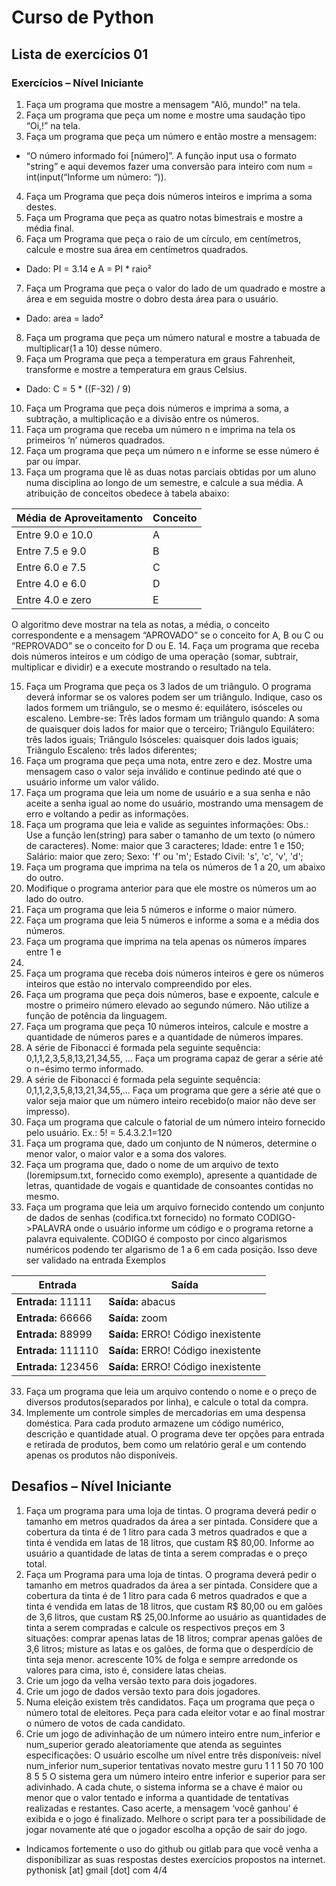 # Curso de Python

## Lista de exercícios 01

### Exercícios – Nível Iniciante
1. Faça um programa que mostre a mensagem "Alô, mundo!" na tela.
2. Faça um programa que peça um nome e mostre uma saudação tipo “Oi,<nome>!” na tela.
3. Faça um programa que peça um número e então mostre a mensagem:
- “O número informado foi [número]”.
A função input usa o formato "string” e aqui devemos fazer uma conversão para inteiro com num =
int(input(“Informe um número: “)).
4. Faça um Programa que peça dois números inteiros e imprima a soma destes.
5. Faça um Programa que peça as quatro notas bimestrais e mostre a média final.
6. Faça um Programa que peça o raio de um círculo, em centímetros, calcule e mostre sua área em centímetros quadrados.
- Dado: PI = 3.14 e A = PI * raio²
7. Faça um Programa que peça o valor do lado de um quadrado e mostre a área e em seguida mostre o dobro desta área para o usuário.
- Dado: area = lado²
8. Faça um programa que peça um número natural e mostre a tabuada de multiplicar(1 a 10) desse número.
9. Faça um Programa que peça a temperatura em graus Fahrenheit, transforme e mostre a temperatura em graus Celsius.
- Dado: C = 5 * ((F-32) / 9)
10. Faça um Programa que peça dois números e imprima a soma, a subtração, a multiplicação e a divisão entre os números.
11. Faça um programa que receba um número n e imprima na tela os primeiros ‘n’ números quadrados.
12. Faça um programa que peça um número n e informe se esse número é par ou ímpar.
13. Faça um programa que lê as duas notas parciais obtidas por um aluno numa disciplina ao longo de um semestre, e calcule a sua média. A atribuição de
conceitos obedece à tabela abaixo:
 
| Média de Aproveitamento | Conceito |
| ------------------- | ------------------- |
| Entre 9.0 e 10.0  | A |
| Entre 7.5 e 9.0 |B |
| Entre 6.0 e 7.5 | C |
| Entre 4.0 e 6.0 | D |
| Entre 4.0 e zero |E |

O algoritmo deve mostrar na tela as notas, a média, o conceito correspondente e a mensagem
“APROVADO”
se o conceito for A, B ou C ou
“REPROVADO”
se o conceito for D ou E.
14. Faça um programa que receba dois números inteiros e um código de uma
operação (somar, subtrair, multiplicar e dividir) e a execute mostrando o
resultado na tela.

15. Faça um Programa que peça os 3 lados de um triângulo. O programa deverá
informar se os valores podem ser um triângulo. Indique, caso os lados formem
um triângulo, se o mesmo é: equilátero, isósceles ou escaleno. Lembre-se:
Três lados formam um triângulo quando:
A soma de quaisquer dois lados for maior que o terceiro;
Triângulo Equilátero: três lados iguais;
Triângulo Isósceles: quaisquer dois lados iguais;
Triângulo Escaleno: três lados diferentes;
16. Faça um programa que peça uma nota, entre zero e dez. Mostre uma
mensagem caso o valor seja inválido e continue pedindo até que o usuário
informe um valor válido.
17. Faça um programa que leia um nome de usuário e a sua senha e não aceite a
senha igual ao nome do usuário, mostrando uma mensagem de erro e
voltando a pedir as informações.
18. Faça um programa que leia e valide as seguintes informações:
Obs.: Use a função len(string) para saber o tamanho de um texto (o número de
caracteres).
Nome: maior que 3 caracteres;
Idade: entre 1 e 150;
Salário: maior que zero;
Sexo: 'f' ou 'm';
Estado Civil: 's', 'c', 'v', 'd';
19. Faça um programa que imprima na tela os números de 1 a 20, um abaixo do
outro.
20. Modifique o programa anterior para que ele mostre os números um ao lado do
outro.
21. Faça um programa que leia 5 números e informe o maior número.
22. Faça um programa que leia 5 números e informe a soma e a média dos
números.
23. Faça um programa que imprima na tela apenas os números ímpares entre 1 e
50.
24. Faça um programa que receba dois números inteiros e gere os números
inteiros que estão no intervalo compreendido por eles.
25. Faça um programa que peça dois números, base e expoente, calcule e mostre o
primeiro número elevado ao segundo número. Não utilize a função de potência
da linguagem.
26. Faça um programa que peça 10 números inteiros, calcule e mostre a
quantidade de números pares e a quantidade de números ímpares.
27. A série de Fibonacci é formada pela seguinte sequência: 0,1,1,2,3,5,8,13,21,34,55,
… Faça um programa capaz de gerar a série até o n−ésimo termo informado.
28. A série de Fibonacci é formada pela seguinte sequência:
0,1,1,2,3,5,8,13,21,34,55,... Faça um programa que gere a série até que o valor seja maior que um número inteiro recebido(o maior não deve ser impresso).
29. Faça um programa que calcule o fatorial de um número inteiro fornecido pelo
usuário. Ex.: 5! = 5.4.3.2.1=120
30. Faça um programa que, dado um conjunto de N números, determine o menor
valor, o maior valor e a soma dos valores.
31. Faça um programa que, dado o nome de um arquivo de texto (loremipsum.txt,
fornecido como exemplo), apresente a quantidade de letras, quantidade de vogais e quantidade de consoantes contidas no mesmo.
32. Faça um programa que leia um arquivo fornecido contendo um conjunto de dados de senhas (codifica.txt fornecido) no formato CODIGO->PALAVRA onde o usuário informe um código e o programa retorne a palavra equivalente.
CODIGO é composto por cinco algarismos numéricos podendo ter algarismo de 1 a 6 em cada
posição. Isso deve ser validado na entrada
Exemplos

 
|Entrada|Saída|
|---|---|
|**Entrada:** 11111  | **Saída:** abacus | 
|**Entrada:** 66666  | **Saída:** zoom  |
|**Entrada:** 88999  | **Saída:** ERRO! Código inexistente  |
|**Entrada:** 111110 | **Saída:** ERRO! Código  inexistente  | 
|**Entrada:** 123456 | **Saída:** ERRO! Código inexistente  |

33. Faça um programa que leia um arquivo contendo o nome e o preço de
diversos produtos(separados por linha), e calcule o total da compra.
34. Implemente um controle simples de mercadorias em uma despensa
doméstica. Para cada produto armazene um código numérico,
descrição e quantidade atual. O programa deve ter opções para
entrada e retirada de produtos, bem como um relatório geral e um
contendo apenas os produtos não disponíveis.

## Desafios – Nível Iniciante
1. Faça um programa para uma loja de tintas. O programa deverá pedir o
tamanho em metros quadrados da área a ser pintada. Considere que a
cobertura da tinta é de 1 litro para cada 3 metros quadrados e que a tinta é
vendida em latas de 18 litros, que custam R$ 80,00. Informe ao usuário a
quantidade de latas de tinta a serem compradas e o preço total.
2. Faça um Programa para uma loja de tintas. O programa deverá pedir o
tamanho em metros quadrados da área a ser pintada. Considere que a
cobertura da tinta é de 1 litro para cada 6 metros quadrados e que a tinta é
vendida em latas de 18 litros, que custam R$ 80,00 ou em galões de 3,6 litros,
que custam R$ 25,00.Informe ao usuário as quantidades de tinta a serem
compradas e calcule os respectivos preços em 3 situações:
comprar apenas latas de 18 litros;
comprar apenas galões de 3,6 litros;
misture as latas e os galões, de forma que o desperdício de tinta seja menor.
acrescente 10% de folga e sempre arredonde os valores para cima, isto é, considere latas cheias.
3. Crie um jogo da velha versão texto para dois jogadores.
4. Crie um jogo de dados versão texto para dois jogadores.
5. Numa eleição existem três candidatos. Faça um programa que peça o número
total de eleitores. Peça para cada eleitor votar e ao final mostrar o número de
votos de cada candidato.
6. Crie um jogo de adivinhação de um número inteiro entre num_inferior e
num_superior gerado aleatoriamente que atenda as seguintes especificações:
O usuário escolhe um nível entre três disponíveis:
nível
num_inferior
num_superior
tentativas
novato
mestre
guru
1
1
1
50
70
100
8
5
5
O sistema gera um número inteiro entre inferior e superior para ser adivinhado.
A cada chute, o sistema informa se a chave é maior ou menor que o valor tentado e informa a
quantidade de tentativas realizadas e restantes.
Caso acerte, a mensagem ‘você ganhou’ é exibida e o jogo é finalizado.
Melhore o script para ter a possibilidade de jogar novamente até que o jogador escolha a opção de
sair do jogo.
* Indicamos fortemente o uso do github ou gitlab para que você venha a disponibilizar as suas
respostas destes exercícios propostos na internet.
pythonisk [at] gmail [dot] com
4/4
